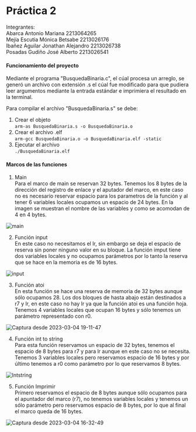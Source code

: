 # Práctica 2
Integrantes:  
Abarca Antonio Mariana            2213064265  
Mejía Escutia Mónica Betsabe      2213026176  
Ibañez Aguilar Jonathan Alejandro 2213026738  
Posadas Gudiño José Alberto       2213026541  

#### Funcionamiento del proyecto
Mediante el programa "BusquedaBinaria.c", el cúal procesa un arreglo, se generó un archivo con extensión .s el cúal fue modificado para que pudiera leer argumentos mediante la entrada estándar e imprimiera el resultado en la terminal.  

Para compilar el archivo "BusquedaBinaria.s" se debe: 
1. Crear el objeto  
`arm-as BusquedaBinaria.s -o BusquedaBinaria.o`  
2. Crear el archivo .elf  
`arm-gcc BusquedaBinaria.o -o BusquedaBinaria.elf -static`  
3. Ejecutar el archivo  
`./BusquedaBinaria.elf`  


#### Marcos de las funciones  
1. Main    
Para el marco de main se reservan 32 bytes. Tenemos los 8 bytes de la dirección del registro de enlace y el aputador del marco, en este caso no es necesario reservar espacio para los parametros de la función y al tener 6 variables locales ocupamos un espacio de 24 bytes. En la imagen se muestran el nombre de las variables y como se acomodan de 4 en 4 bytes.  

![main](https://user-images.githubusercontent.com/122710250/222928337-003513c3-2a9b-4a89-9ba4-443730eb51ac.png)  
  
2. Función input  
En este caso no necesitamos el lr, sin embargo se deja el espacio de reserva sin poner ninguno valor en su bloque. La función imput tiene dos variables locales y no ocupamos parámetros por lo tanto la reserva que se hace en la memoria es de 16 bytes.  

![input](https://user-images.githubusercontent.com/122710250/222929236-b304b6f0-130b-407e-85c2-6f6e61fade52.png)
  
3. Función atoi   
En esta función se hace una reserva de memoria de 32 bytes aunque sólo ocupamos 28. Los dos bloques de hasta abajo están destinados a r7 y lr, en este caso no hay lr ya que la función atoi es una función hoja. Tenemos 4 variables locales que ocupan 16 bytes y sólo tenemos un parámetro representado con r0.  
  
![Captura desde 2023-03-04 19-11-47](https://user-images.githubusercontent.com/122710250/222936212-f95c173d-13a0-49eb-8ae9-008fa7a3e731.png)

  
4. Función int to string   
Para esta función reservamos un espacio de 32 bytes, tenemos el espacio de 8 bytes para r7 y para lr aunque en este caso no se necesita. Tenemos 3 variables locales pero reservamos espacio de 16 bytes y por último tenemos a r0 como parámetro por lo que reservamos 8 bytes.  
  
![Intstring](https://user-images.githubusercontent.com/122710250/222930821-5c1d9648-3816-413e-bb3a-19ffd95c7507.png)
  
5. Función Imprimir  
Primero reservamos el espacio de 8 bytes aunque sólo ocupamos para el apuntador del marco (r7), no tenemos variables locales y tenemos un sólo parámetro pero reservamos espacio de 8 bytes, por lo que al final el marco queda de 16 bytes.  
  
![Captura desde 2023-03-04 16-32-49](https://user-images.githubusercontent.com/122710250/222931529-07b522eb-3e55-43f7-8cd2-9bbdc942369f.png)




